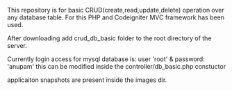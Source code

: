 This repository is for basic CRUD(create,read,update,delete) operation over any database table.
For this PHP and Codeigniter MVC framework has been used.

After downloading add crud_db_basic folder to the root directory of the server.

Currently login access for mysql database is: user 'root' & password: 'anupam'
this can be modified inside the controller/db_basic.php constuctor

applicaiton snapshots are present inside the images dir.



